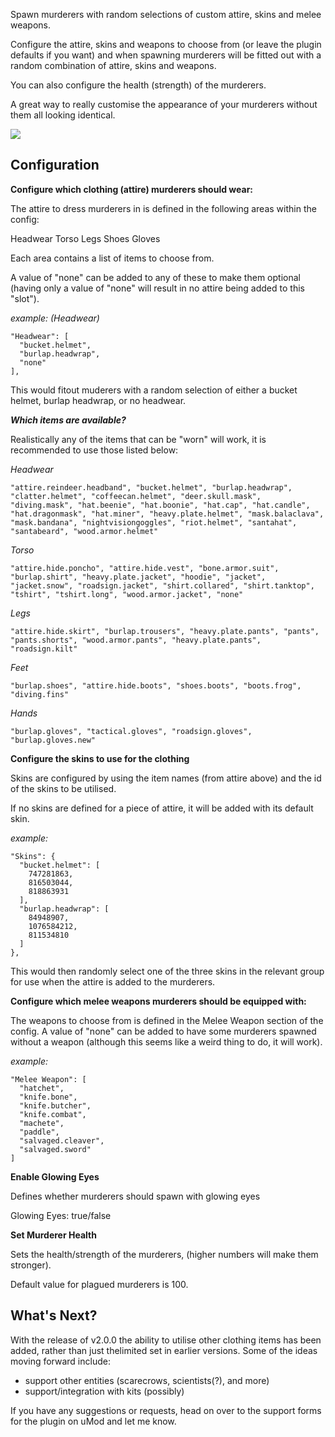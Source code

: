 Spawn murderers with random selections of custom attire, skins and melee weapons.

Configure the attire, skins and weapons to choose from (or leave the plugin defaults if you want) and when spawning murderers will be fitted out with a random combination of attire, skins and weapons.

You can also configure the health (strength) of the murderers.

A great way to really customise the appearance of your murderers without them all looking identical.

![](https://darkaz.com/wp-content/uploads/2020/11/Rust-Plagued-Murderers-v2-2-560x416.jpg)

## Configuration

**Configure which clothing (attire) murderers should wear:**

The attire to dress murderers in is defined in the following areas within the config:

Headwear
Torso
Legs
Shoes
Gloves

Each area contains a list of items to choose from.

A value of "none" can be added to any of these to make them optional (having only a value of "none" will result in no attire being added to this "slot").

_example: (Headwear)_

```
"Headwear": [
  "bucket.helmet",
  "burlap.headwrap",
  "none"
],
```

This would fitout muderers with a random selection of either a bucket helmet, burlap headwrap, or no headwear.

***Which items are available?***

Realistically any of the items that can be "worn" will work, it is recommended to use those listed below:

*Headwear*
```
"attire.reindeer.headband", "bucket.helmet", "burlap.headwrap", "clatter.helmet", "coffeecan.helmet", "deer.skull.mask", "diving.mask", "hat.beenie", "hat.boonie", "hat.cap", "hat.candle", "hat.dragonmask", "hat.miner", "heavy.plate.helmet", "mask.balaclava", "mask.bandana", "nightvisiongoggles", "riot.helmet", "santahat", "santabeard", "wood.armor.helmet"
```

*Torso*
```
"attire.hide.poncho", "attire.hide.vest", "bone.armor.suit", "burlap.shirt", "heavy.plate.jacket", "hoodie", "jacket", "jacket.snow", "roadsign.jacket", "shirt.collared", "shirt.tanktop", "tshirt", "tshirt.long", "wood.armor.jacket", "none"
```

*Legs*
```
"attire.hide.skirt", "burlap.trousers", "heavy.plate.pants", "pants", "pants.shorts", "wood.armor.pants", "heavy.plate.pants", "roadsign.kilt"
```

*Feet*
```
"burlap.shoes", "attire.hide.boots", "shoes.boots", "boots.frog", "diving.fins"
```

*Hands*
```
"burlap.gloves", "tactical.gloves", "roadsign.gloves", "burlap.gloves.new"
```

**Configure the skins to use for the clothing**

Skins are configured by using the item names (from attire above) and the id of the skins to be utilised.

If no skins are defined for a piece of attire, it will be added with its default skin.

_example:_

```
"Skins": {
  "bucket.helmet": [
    747281863,
    816503044,
    818863931
  ],
  "burlap.headwrap": [
    84948907,
    1076584212,
    811534810
  ]
},
```

This would then randomly select one of the three skins in the relevant group for use when the attire is added to the murderers.

**Configure which melee weapons murderers should be equipped with:**

The weapons to choose from is defined in the Melee Weapon section of the config. A value of "none" can be added to have some murderers spawned without a weapon (although this seems like a weird thing to do, it will work).

_example:_

```
"Melee Weapon": [
  "hatchet",
  "knife.bone",
  "knife.butcher",
  "knife.combat",
  "machete",
  "paddle",
  "salvaged.cleaver",
  "salvaged.sword"
]
```


**Enable Glowing Eyes**

Defines whether murderers should spawn with glowing eyes

Glowing Eyes: true/false

**Set Murderer Health**

Sets the health/strength of the murderers, (higher numbers will make them stronger).

Default value for plagued murderers is 100.

## What's Next?

With the release of v2.0.0 the ability to utilise other clothing items has been added, rather than just thelimited set in earlier versions. Some of the ideas moving forward include:

- support other entities (scarecrows, scientists(?), and more)
- support/integration with kits (possibly)

If you have any suggestions or requests, head on over to the support forms for the plugin on uMod and let me know.